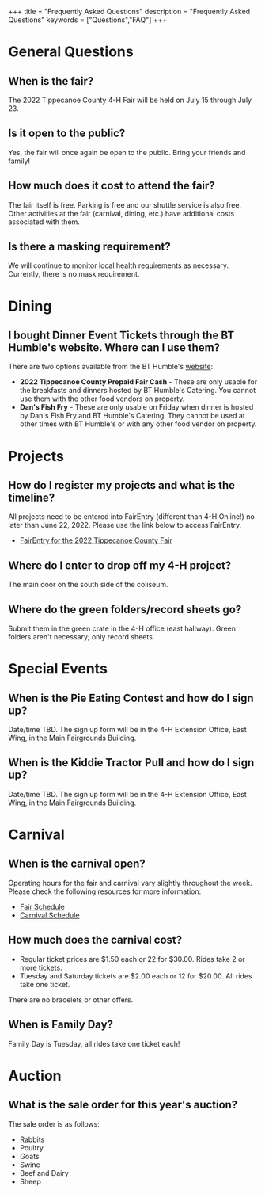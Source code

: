 +++
title = "Frequently Asked Questions"
description = "Frequently Asked Questions"
keywords = ["Questions","FAQ"]
+++

# General Questions

## When is the fair?

The 2022 Tippecanoe County 4-H Fair will be held on July 15 through July 23.

## Is it open to the public?

Yes, the fair will once again be open to the public. Bring your friends and family!

## How much does it cost to attend the fair?

The fair itself is free. Parking is free and our shuttle service is also free. Other activities at the fair (carnival, dining, etc.) have additional costs associated with them. 

## Is there a masking requirement?

We will continue to monitor local health requirements as necessary. Currently, there is no mask requirement.

# Dining

## I bought Dinner Event Tickets through the BT Humble's website. Where can I use them?

There are two options available from the BT Humble's [website](http://www.bthumbles.com/event-tickets/):

* **2022 Tippecanoe County Prepaid Fair Cash** - These are only usable for the breakfasts and dinners hosted by BT Humble's Catering. You cannot use them with the other food vendors on property. 
* **Dan's Fish Fry** - These are only usable on Friday when dinner is hosted by Dan's Fish Fry and BT Humble's Catering. They cannot be used at other times with BT Humble's or with any other food vendor on property.

# Projects

## How do I register my projects and what is the timeline?

All projects need to be entered into FairEntry (different than 4-H Online!) no later than June 22, 2022. Please use the link below to access FairEntry.

* [FairEntry for the 2022 Tippecanoe County Fair](https://fairentry.com/Fair/SignIn/16398)

## Where do I enter to drop off my 4-H project?

The main door on the south side of the coliseum.

## Where do the green folders/record sheets go?

Submit them in the green crate in the 4-H office (east hallway). Green folders aren't necessary; only record sheets.

# Special Events

## When is the Pie Eating Contest and how do I sign up?

Date/time TBD. The sign up form will be in the 4-H Extension Office, East Wing, in the Main Fairgrounds Building.

## When is the Kiddie Tractor Pull and how do I sign up?

Date/time TBD. The sign up form will be in the 4-H Extension Office, East Wing, in the Main Fairgrounds Building.

# Carnival

## When is the carnival open?

Operating hours for the fair and carnival vary slightly throughout the week. Please check the following resources for more information:
* [Fair Schedule](/2022/schedule)
* [Carnival Schedule](/2022/carnival)

## How much does the carnival cost?

* Regular ticket prices are $1.50 each or 22 for $30.00. Rides take 2 or more tickets.
* Tuesday and Saturday tickets are $2.00 each or 12 for $20.00. All rides take one ticket.

There are no bracelets or other offers. 

## When is Family Day?

Family Day is Tuesday, all rides take one ticket each!

# Auction

## What is the sale order for this year's auction?

The sale order is as follows:
* Rabbits
* Poultry
* Goats
* Swine
* Beef and Dairy
* Sheep
